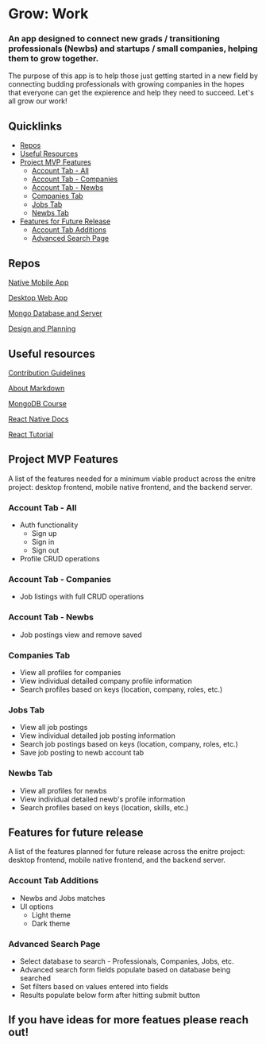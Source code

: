 # Grow: Work

### An app designed to connect new grads / transitioning professionals (Newbs) and startups / small companies, helping them to grow together.

The purpose of this app is to help those just getting started in a new field by connecting budding professionals with growing companies in the hopes that everyone can get the expierence and help they need to succeed. Let's all grow our work!

## Quicklinks

* [Repos](#repos)
* [Useful Resources](#useful-resources)
* [Project MVP Features](#project-mvp-features)
    * [Account Tab - All](#account-tab---all)
    * [Account Tab - Companies](#account-tab---companies)
    * [Account Tab - Newbs](#account-tab---newbs)
    * [Companies Tab](#companies-tab)
    * [Jobs Tab](#jobs-tab)
    * [Newbs Tab](#newbs-tab)
* [Features for Future Release](#features-for-future-release)
    * [Account Tab Additions](#account-tab-additions)
    * [Advanced Search Page](#advanced-search-page)

## Repos

[Native Mobile App](https://github.com/Grow-Work/frontend-react-native)

[Desktop Web App](https://github.com/Grow-Work/frontend-react-desktop)

[Mongo Database and Server](https://github.com/Grow-Work/backend-node-mongoDB)

[Design and Planning](https://github.com/Grow-Work/.github/blob/main/README.md)

## Useful resources

[Contribution Guidelines](https://github.com/Grow-Work/.github/blob/main/GENERAL-CONTRIBUTING.md)

[About Markdown](https://docs.github.com/github/writing-on-github/getting-started-with-writing-and-formatting-on-github/basic-writing-and-formatting-syntax)

[MongoDB Course](https://university.mongodb.com/learning_paths/developer)

[React Native Docs](https://reactnative.dev/docs/getting-started)

[React Tutorial](https://reactjs.org/tutorial/tutorial.html)

## Project MVP Features

A list of the features needed for a minimum viable product across the enitre project: desktop frontend, mobile native frontend, and the backend server.

### Account Tab - All

* Auth functionality
    * Sign up
    * Sign in
    * Sign out
* Profile CRUD operations

### Account Tab - Companies

* Job listings with full CRUD operations

### Account Tab - Newbs

* Job postings view and remove saved

### Companies Tab

* View all profiles for companies
* View individual detailed company profile information
* Search profiles based on keys (location, company, roles, etc.)

### Jobs Tab

* View all job postings
* View individual detailed job posting information
* Search job postings based on keys (location, company, roles, etc.)
* Save job posting to newb account tab

### Newbs Tab

* View all profiles for newbs
* View individual detailed newb's profile information
* Search profiles based on keys (location, skills, etc.)

## Features for future release

A list of the features planned for future release across the enitre project: desktop frontend, mobile native frontend, and the backend server.

### Account Tab Additions

* Newbs and Jobs matches
* UI options
    * Light theme
    * Dark theme

### Advanced Search Page

* Select database to search - Professionals, Companies, Jobs, etc.
* Advanced search form fields populate based on database being searched
* Set filters based on values entered into fields
* Results populate below form after hitting submit button

## If you have ideas for more featues please reach out!






